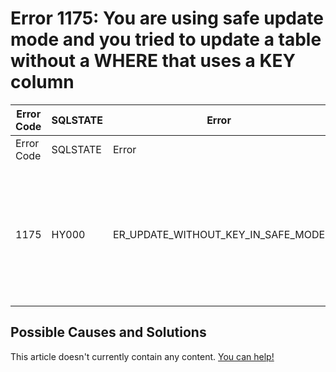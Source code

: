 
# Error 1175: You are using safe update mode and you tried to update a table without a WHERE that uses a KEY column


| Error Code | SQLSTATE | Error | Description |
| --- | --- | --- | --- |
| Error Code | SQLSTATE | Error | Description |
| 1175 | HY000 | ER_UPDATE_WITHOUT_KEY_IN_SAFE_MODE | You are using safe update mode and you tried to update a table without a WHERE that uses a KEY column |




## Possible Causes and Solutions


This article doesn't currently contain any content. [You can help!](/kb/en/writing-and-editing-knowledge-base-articles/)

